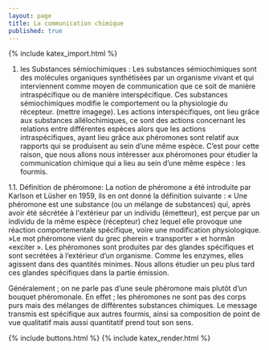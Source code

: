 ```yaml
---
layout: page
title: La communication chimique
published: true
---
```


{% include katex_import.html %}

1.	les Substances sémiochimiques :
Les substances sémiochimiques  sont des molécules organiques synthétisées par un organisme vivant et qui interviennent comme moyen de communication que ce soit de manière intraspécifique ou de manière interspécifique. Ces substances sémiochimiques modifie le comportement ou la physiologie du récepteur. (mettre imagege).
Les actions interspécifiques, ont lieu grâce aux substances allélochimiques, ce sont des actions concernant les relations entre différentes espèces  alors que les actions intraspécifiques, ayant lieu grâce aux phéromones sont relatif aux rapports qui se produisent au sein d’une même espèce. C’est pour cette raison, que nous allons nous intéresser aux phéromones pour étudier la communication chimique qui a lieu au sein d’une même espèce : les fourmis.

1.1.	Définition de phéromone:
La notion de phéromone a été introduite par Karlson et Lüsher en 1959, ils en ont donné la définition suivante : « Une phéromone est une substance (ou un mélange de substances) qui, après avoir été sécrétée à l'extérieur par un individu (émetteur), est perçue par un individu de la même espèce (récepteur) chez lequel elle provoque une réaction comportementale spécifique, voire une modification physiologique. »Le mot phéromone vient du grec pherein « transporter » et hormân «exciter ». Les phéromones sont produites par des glandes spécifiques et sont secrétées à l’extérieur d’un organisme.  Comme  les enzymes, elles agissent dans des quantités minimes. Nous allons étudier un peu plus tard  ces glandes spécifiques dans la partie émission.

Généralement ; on ne parle pas d’une seule phéromone mais plutôt d’un bouquet phéromonale. En effet ; les phéromones ne sont pas des corps purs mais des mélanges de différentes substances chimiques. Le message transmis est spécifique aux autres fourmis, ainsi sa composition de point de vue qualitatif mais aussi quantitatif prend tout son sens.  



{% include buttons.html %}
{% include katex_render.html %}